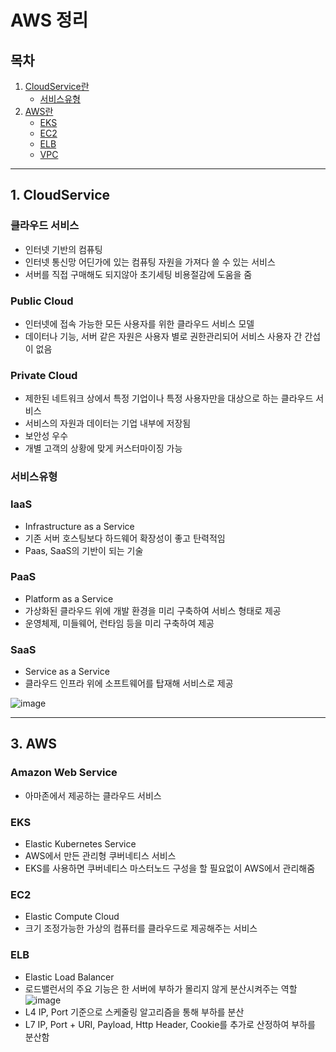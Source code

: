 AWS 정리
==============

## 목차
1. [CloudService란](#1-CloudService)
      * [서비스유형](#서비스유형)
2. [AWS란](#2-AWS)
      * [EKS](#EKS)
      * [EC2](#EC2)
      * [ELB](#ELB)
      * [VPC](#VPC)


---
## 1. CloudService
### 클라우드 서비스
* 인터넷 기반의 컴퓨팅
* 인터넷 통신망 어딘가에 있는 컴퓨팅 자원을 가져다 쓸 수 있는 서비스
* 서버를 직접 구매해도 되지않아 초기세팅 비용절감에 도움을 줌

### Public Cloud
* 인터넷에 접속 가능한 모든 사용자를 위한 클라우드 서비스 모델
* 데이터나 기능, 서버 같은 자원은 사용자 별로 권한관리되어 서비스 사용자 간 간섭이 없음

### Private Cloud
* 제한된 네트워크 상에서 특정 기업이나 특정 사용자만을 대상으로 하는 클라우드 서비스
* 서비스의 자원과 데이터는 기업 내부에 저장됨
* 보안성 우수
* 개별 고객의 상황에 맞게 커스터마이징 가능

### 서비스유형
### IaaS
* Infrastructure as a Service
* 기존 서버 호스팅보다 하드웨어 확장성이 좋고 탄력적임
* Paas, SaaS의 기반이 되는 기술


### PaaS
* Platform as a Service
* 가상화된 클라우드 위에 개발 환경을 미리 구축하여 서비스 형태로 제공
* 운영체제, 미들웨어, 런타임 등을 미리 구축하여 제공

### SaaS
* Service as a Service
* 클라우드 인프라 위에 소프트웨어를 탑재해 서비스로 제공

![image](https://user-images.githubusercontent.com/37949471/168026157-5a6d002f-59f0-41dc-81b1-ee8763ecba6d.png)

---
## 3. AWS
### Amazon Web Service
* 아마존에서 제공하는 클라우드 서비스

### EKS
* Elastic Kubernetes Service
* AWS에서 만든 관리형 쿠버네티스 서비스
* EKS를 사용하면 쿠버네티스 마스터노드 구성을 할 필요없이 AWS에서 관리해줌

### EC2
* Elastic Compute Cloud
* 크기 조정가능한 가상의 컴퓨터를 클라우드로 제공해주는 서비스

### ELB
* Elastic Load Balancer
* 로드밸런서의 주요 기능은 한 서버에 부하가 몰리지 않게 분산시켜주는 역할
![image](https://user-images.githubusercontent.com/37949471/168220341-9c86f420-67e9-46d6-b508-4bdc450944ae.png)
* L4 IP, Port 기준으로 스케줄링 알고리즘을 통해 부하를 분산
* L7 IP, Port + URI, Payload, Http Header, Cookie를 추가로 산정하여 부하를 분산함


